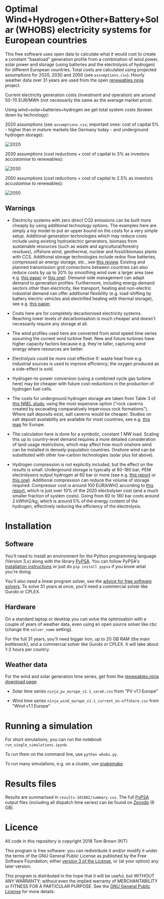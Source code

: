 

# Optimal Wind+Hydrogen+Other+Battery+Solar (WHOBS) electricity systems for European countries

This free software uses open data to calculate what it would cost to
create a constant "baseload" generation profile from a combination of
wind power, solar power and storage (using batteries and the
electrolysis of hydrogen) for different European countries. Total
costs are calculated using projected assumptions for 2020, 2030 and
2050 (see `assumptions.csv`). Hourly weather data over 31 years are
used from the open [renewables.ninja](https://www.renewables.ninja)
project.

Current electricity generation costs (investment and operation) are
around 50-70 EUR/MWh (not necessarily the same as the average market
price).

Using wind+solar+batteries+hydrogen we get total system costs (broken down by technology):

2020 assumptions (see `assumptions.csv`; important ones: cost of capital 5% - higher than in mature markets like Germany today -  and underground hydrogen storage):

![2020](https://raw.githubusercontent.com/PyPSA/whobs/master/img/2020.png)

2030 assumptions (cost reductions + cost of capital to 3% as investors accustomise to renewables):

![2030](https://raw.githubusercontent.com/PyPSA/whobs/master/img/2030.png)

2050 assumptions  (cost reductions + cost of capital to 2.5% as investors accustomise to renewables):

![2050](https://raw.githubusercontent.com/PyPSA/whobs/master/img/2050.png)

## Warnings

- Electricity systems with zero direct CO2 emissions can be built more
  cheaply by using additional technology options. The examples here
  are simply a toy model to put an upper bound on the costs for a very
  simple setup. Additional generation technologies which may reduce
  costs include using existing hydroelectric generators, biomass from
  sustainable resources (such as waste and agricultural/forestry
  residues), offshore wind, geothermal, nuclear and fossil/biomass plants with
  CCS. Additional storage technologies include redox flow batteries,
  compressed air energy storage, etc., see [this review](https://doi.org/10.1016/j.apenergy.2014.09.081). Existing and planned
  transmission grid connections between countries can also reduce costs
  by up to 20% by smoothing wind over a larger area (see e.g. [this paper](https://arxiv.org/abs/1704.05492) or [this one](https://arxiv.org/abs/1705.07617)). Demand-side
  management can adapt demand to generation profiles. Furthermore, including energy demand sectors other than electricity, like transport, heating and non-electric industrial demand can offer additional flexibility (e.g. load-shifting by battery electric vehicles and electrified heating with
  thermal storage), see e.g. [this paper](https://arxiv.org/abs/1801.05290).

- Costs here are for completely decarbonised electricity
  systems. Reaching lower levels of decarbonisation is much cheaper
  and doesn't necessarily require any storage at all.


- The wind profiles used here are converted from wind speed time series assuming the current wind turbine fleet. New and future
  turbines have higher capacity factors because e.g. they're taller,
  capturing wind energy where resources are better.

- Electrolysis could be more cost effective if: waste heat from e.g. industrial sources is used to
  improve efficiency; the oxygen produced as a side-effect is sold.

- Hydrogen-to-power conversion (using a combined cycle gas turbine here) may be cheaper with future
  cost-reductions in the production of hydrogen fuel cells.

- The costs for underground hydrogen storage are taken from Table 3 of
[this NREL study](https://www.nrel.gov/docs/fy10osti/46719.pdf), using
the most expensive option ("rock caverns created by excavating
comparatively impervious rock formations"). Where salt deposits exist,
salt caverns would be cheaper. Studies on salt deposit availability
are available for most countries, see e.g. [this map](https://www.researchgate.net/figure/Underground-salt-deposits-and-cavern-fields-in-Europe-225_fig5_319417820) for Europe.

- The calculation here is done for a symbolic, constant 1 MW load. Scaling this up to country-level demand requires a more detailed consideration of land usage restrictions, which may affect how much onshore wind can be installed in densely-population countries. Onshore wind can be substituted with other low-carbon technologies (solar plus list above).


- Hydrogen compression is not explicitly included, but the effect on the results is small. Underground storage is typically at 60-180 bar; PEM electrolysers output hydrogen at 60 bar or more (see e.g. [this report](http://europeanpowertogas.com/wp-content/uploads/2018/05/nLyJv2uT64.pdf) or [this one](https://doi.org/10.1016/j.ijhydene.2017.10.045)). Additional compression can reduce the volume of storage required.  Compressor cost is around 100 EUR/kWH2 according to [this report](http://europeanpowertogas.com/wp-content/uploads/2018/05/nLyJv2uT64.pdf), which is just over 10% of the 2020 electrolyser cost (and a much smaller fraction of system costs). Going from 60 to 180 bar costs around 2 kWhH2/kg, which is around 5% of the energy content of the hydrogen, effectively reducing the efficiency of the electrolysis.


# Installation

## Software

You'll need to install an environment for the Python programming
language (Version 3.x) along with the library
[PyPSA](https://github.com/PyPSA/PyPSA). You can follow PyPSA's
[installation
instructions](https://www.pypsa.org/doc/installation.html) or just do
`pip install pypsa` if you know what you're doing.

You'll also need a linear program solver, see the [advice for free
software
solvers](https://www.pypsa.org/doc/installation.html#getting-a-solver-for-linear-optimisation). To
solve 31 years at once, you'll need a commercial solver like Gurobi or CPLEX.

## Hardware

On a standard laptop or desktop you can solve the optimisation with a couple of years of weather data, even using an open source solver like cbc (change the `solver_name` setting).

For the full 31 years, you'll need bigger iron, up to 20 GB RAM (the main bottleneck), and a commercial solver like Gurobi or CPLEX. It will take about 1-2 hours per country.

## Weather data

For the wind and solar generation time series, get from the [renewables.ninja download page](https://www.renewables.ninja/downloads):

- Solar time series `ninja_pv_europe_v1.1_sarah.csv` from "PV v1.1 Europe"

- Wind time series `ninja_wind_europe_v1.1_current_on-offshore.csv` from "Wind v1.1 Europe"


# Running a simulation

For short simulations, you can run the notebook `run_single_simulations.ipynb`.

To run them on the command line, use `python whobs.py`.

To run many simulations, e.g. on a cluster, use [snakemake](https://snakemake.readthedocs.io/en/stable/).

# Results files


Results are summarised in `results-181002/summary.csv`. The full [PyPSA](https://github.com/PyPSA/PyPSA)
output files (including all dispatch time series) can be found on
[Zenodo](https://doi.org/10.5281/zenodo.1445684) (6 GB).


# Licence

All code in this repository is copyright 2018 Tom Brown (KIT)

This program is free software: you can redistribute it and/or
modify it under the terms of the GNU General Public License as
published by the Free Software Foundation; either [version 3 of the
License](LICENSE.txt), or (at your option) any later version.

This program is distributed in the hope that it will be useful,
but WITHOUT ANY WARRANTY; without even the implied warranty of
MERCHANTABILITY or FITNESS FOR A PARTICULAR PURPOSE.  See the
[GNU General Public License](LICENSE.txt) for more details.
